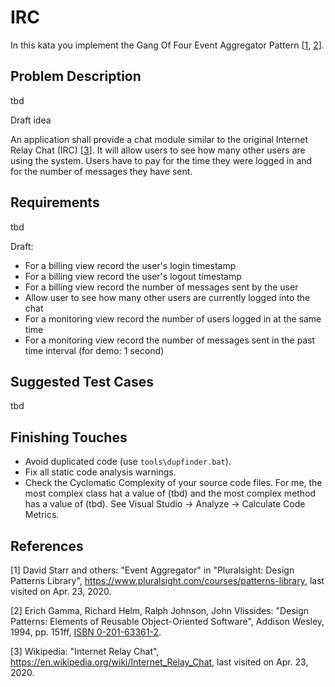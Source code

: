 # IRC

In this kata you implement the Gang Of Four Event Aggregator Pattern [[1](#ref-1), [2](#ref-2)].

## Problem Description

tbd

Draft idea

An application shall provide a chat module similar to the original Internet Relay Chat (IRC) [[3](#ref-3)]. It will allow users to see how many other users are using the system. Users have to pay for the time they were logged in and for the number of messages they have sent.

## Requirements

tbd

Draft:
- For a billing view record the user's login timestamp
- For a billing view record the user's logout timestamp
- For a billing view record the number of messages sent by the user
- Allow user to see how many other users are currently logged into the chat
- For a monitoring view record the number of users logged in at the same time
- For a monitoring view record the number of messages sent in the past time interval (for demo: 1 second)

## Suggested Test Cases

tbd

## Finishing Touches

- Avoid duplicated code (use `tools\dupfinder.bat`).
- Fix all static code analysis warnings.
- Check the Cyclomatic Complexity of your source code files. For me, the most complex class hat a value of (tbd) and the most complex method has a value of (tbd). See Visual Studio -> Analyze -> Calculate Code Metrics.

## References

<a name="ref-1">[1]</a> David Starr and others: "Event Aggregator" in "Pluralsight: Design Patterns Library", https://www.pluralsight.com/courses/patterns-library, last visited on Apr. 23, 2020.

<a name="ref-2">[2]</a> Erich Gamma, Richard Helm, Ralph Johnson, John Vlissides: "Design Patterns: Elements of Reusable Object-Oriented Software", Addison Wesley, 1994, pp. 151ff, [ISBN 0-201-63361-2](https://en.wikipedia.org/wiki/Special:BookSources/0-201-63361-2).

<a name="ref-3">[3]</a> Wikipedia: "Internet Relay Chat", https://en.wikipedia.org/wiki/Internet_Relay_Chat, last visited on Apr. 23, 2020.